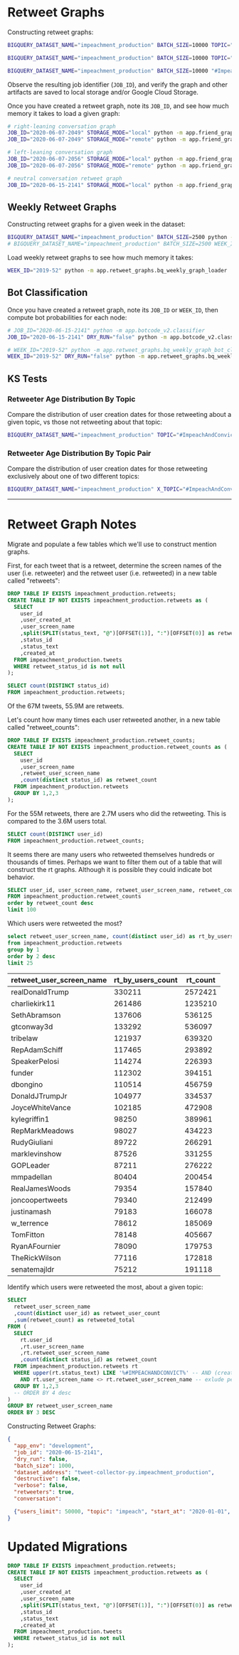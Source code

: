 
# Retweet Graphs

Constructing retweet graphs:

```sh
BIGQUERY_DATASET_NAME="impeachment_production" BATCH_SIZE=10000 TOPIC="impeach" python -m app.retweet_graphs.bq_retweet_grapher

BIGQUERY_DATASET_NAME="impeachment_production" BATCH_SIZE=10000 TOPIC="#MAGA" python -m app.retweet_graphs.bq_retweet_grapher

BIGQUERY_DATASET_NAME="impeachment_production" BATCH_SIZE=10000 "#ImpeachAndConvict" python -m app.retweet_graphs.bq_retweet_grapher
```

Observe the resulting job identifier (`JOB_ID`), and verify the graph and other artifacts are saved to local storage and/or Google Cloud Storage.

Once you have created a retweet graph, note its `JOB_ID`, and see how much memory it takes to load a given graph:

```sh
# right-leaning conversation graph
JOB_ID="2020-06-07-2049" STORAGE_MODE="local" python -m app.friend_graphs.graph_analyzer
JOB_ID="2020-06-07-2049" STORAGE_MODE="remote" python -m app.friend_graphs.graph_analyzer

# left-leaning conversation graph
JOB_ID="2020-06-07-2056" STORAGE_MODE="local" python -m app.friend_graphs.graph_analyzer
JOB_ID="2020-06-07-2056" STORAGE_MODE="remote" python -m app.friend_graphs.graph_analyzer

# neutral conversation retweet graph
JOB_ID="2020-06-15-2141" STORAGE_MODE="local" python -m app.friend_graphs.graph_analyzer
```

## Weekly Retweet Graphs

Constructing retweet graphs for a given week in the dataset:

```sh
BIGQUERY_DATASET_NAME="impeachment_production" BATCH_SIZE=2500 python -m app.retweet_graphs.bq_weekly_grapher
# BIGQUERY_DATASET_NAME="impeachment_production" BATCH_SIZE=2500 WEEK_ID="2019-52" python -m app.retweet_graphs.bq_weekly_grapher
```

Load weekly retweet graphs to see how much memory it takes:

```sh
WEEK_ID="2019-52" python -m app.retweet_graphs.bq_weekly_graph_loader
```

## Bot Classification

Once you have created a retweet graph, note its `JOB_ID` or `WEEK_ID`, then compute bot probabilities for each node:

```sh
# JOB_ID="2020-06-15-2141" python -m app.botcode_v2.classifier
JOB_ID="2020-06-15-2141" DRY_RUN="false" python -m app.botcode_v2.classifier
```

```sh
# WEEK_ID="2019-52" python -m app.retweet_graphs.bq_weekly_graph_bot_classifier
WEEK_ID="2019-52" DRY_RUN="false" python -m app.retweet_graphs.bq_weekly_graph_bot_classifier
```

## KS Tests

### Retweeter Age Distribution By Topic

Compare the distribution of user creation dates for those retweeting about a given topic, vs those not retweeting about that topic:

```sh
BIGQUERY_DATASET_NAME="impeachment_production" TOPIC="#ImpeachAndConvict" python -m app.ks_test.topic_analyzer
```

### Retweeter Age Distribution By Topic Pair

Compare the distribution of user creation dates for those retweeting exclusively about one of two different topics:

```sh
BIGQUERY_DATASET_NAME="impeachment_production" X_TOPIC="#ImpeachAndConvict" Y_TOPIC="#MAGA" python -m app.ks_test.topic_pair_analyzer
```














<hr>





# Retweet Graph Notes

Migrate and populate a few tables which we'll use to construct mention graphs.

First, for each tweet that is a retweet, determine the screen names of the user (i.e. retweeter) and the retweet user (i.e. retweeted) in a new table called "retweets":

```sql
DROP TABLE IF EXISTS impeachment_production.retweets;
CREATE TABLE IF NOT EXISTS impeachment_production.retweets as (
  SELECT
    user_id
    ,user_created_at
    ,user_screen_name
    ,split(SPLIT(status_text, "@")[OFFSET(1)], ":")[OFFSET(0)] as retweet_user_screen_name
    ,status_id
    ,status_text
    ,created_at
  FROM impeachment_production.tweets
  WHERE retweet_status_id is not null
);
```

```sql
SELECT count(DISTINCT status_id)
FROM impeachment_production.retweets;
```

Of the 67M tweets, 55.9M are retweets.

Let's count how many times each user retweeted another, in a new table called "retweet_counts":

```sql
DROP TABLE IF EXISTS impeachment_production.retweet_counts;
CREATE TABLE IF NOT EXISTS impeachment_production.retweet_counts as (
  SELECT
    user_id
    ,user_screen_name
    ,retweet_user_screen_name
    ,count(distinct status_id) as retweet_count
  FROM impeachment_production.retweets
  GROUP BY 1,2,3
);
```

For the 55M retweets, there are 2.7M users who did the retweeting. This is compared to the 3.6M users total.

```sql
SELECT count(DISTINCT user_id)
FROM impeachment_production.retweet_counts;
```

It seems there are many users who retweeted themselves hundreds or thousands of times. Perhaps we want to filter them out of a table that will construct the rt graphs. Although it is possible they could indicate bot behavior.

```sql
SELECT user_id, user_screen_name, retweet_user_screen_name, retweet_count
FROM impeachment_production.retweet_counts
order by retweet_count desc
limit 100
```

Which users were retweeted the most?

```sql
select retweet_user_screen_name, count(distinct user_id) as rt_by_users_count, count(distinct status_id) as rt_count
from impeachment_production.retweets
group by 1
order by 2 desc
limit 25
```


retweet_user_screen_name | rt_by_users_count | rt_count
--- | --- | ---
realDonaldTrump | 330211 | 2572421
charliekirk11 | 261486 | 1235210
SethAbramson | 137606 | 536125
gtconway3d | 133292 | 536097
tribelaw | 121937 | 639320
RepAdamSchiff | 117465 | 293892
SpeakerPelosi | 114274 | 226393
funder | 112302 | 394151
dbongino | 110514 | 456759
DonaldJTrumpJr | 104977 | 334537
JoyceWhiteVance | 102185 | 472908
kylegriffin1 | 98250 | 389961
RepMarkMeadows | 98027 | 434223
RudyGiuliani | 89722 | 266291
marklevinshow | 87526 | 331255
GOPLeader | 87211 | 276222
mmpadellan | 80404 | 200454
RealJamesWoods | 79354 | 157840
joncoopertweets | 79340 | 212499
justinamash | 79183 | 166078
w_terrence | 78612 | 185069
TomFitton | 78148 | 405667
RyanAFournier | 78090 | 179753
TheRickWilson | 77116 | 172818
senatemajldr | 75212 | 191118


Identify which users were retweeted the most, about a given topic:

```sql
SELECT
  retweet_user_screen_name
  ,count(distinct user_id) as retweet_user_count
  ,sum(retweet_count) as retweeted_total
FROM (
  SELECT
    rt.user_id
    ,rt.user_screen_name
    ,rt.retweet_user_screen_name
    ,count(distinct status_id) as retweet_count
  FROM impeachment_production.retweets rt
  WHERE upper(rt.status_text) LIKE '%#IMPEACHANDCONVICT%' -- AND (created_at BETWEEN  AND '{end_at}')
    AND rt.user_screen_name <> rt.retweet_user_screen_name -- exlude people retweeting themselves, right?
  GROUP BY 1,2,3
  -- ORDER BY 4 desc
)
GROUP BY retweet_user_screen_name
ORDER BY 3 DESC
```

Constructing Retweet Graphs:

```json
{
  "app_env": "development",
  "job_id": "2020-06-15-2141",
  "dry_run": false,
  "batch_size": 1000,
  "dataset_address": "tweet-collector-py.impeachment_production",
  "destructive": false,
  "verbose": false,
  "retweeters": true,
  "conversation":

  {"users_limit": 50000, "topic": "impeach", "start_at": "2020-01-01", "end_at": "2020-01-30"}
}
```

# Updated Migrations

```sql
DROP TABLE IF EXISTS impeachment_production.retweets;
CREATE TABLE IF NOT EXISTS impeachment_production.retweets as (
  SELECT
    user_id
    ,user_created_at
    ,user_screen_name
    ,split(SPLIT(status_text, "@")[OFFSET(1)], ":")[OFFSET(0)] as retweet_user_screen_name
    ,status_id
    ,status_text
    ,created_at
  FROM impeachment_production.tweets
  WHERE retweet_status_id is not null
);
```
